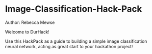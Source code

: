 # Image-Classification-Hack-Pack

Author: Rebecca Mewse

Welcome to DurHack!

Use this HackPack as a guide to building a simple image classification neural network, acting as great start to your hackathon project!
